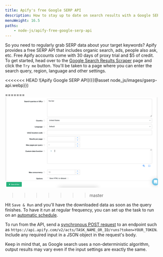 ```yaml
---
title: Apify's free Google SERP API
description: How to stay up to date on search results with a Google SERP API
menuWeight: 16.5
paths:
    - node-js/apify-free-google-serp-api
---
```


So you need to regularly grab SERP data about your target keywords? Apify provides a free SERP API that includes organic search, ads, people also ask, etc. Free Apify accounts come with 30 days of proxy trial and $5 of credit. To get started, head over to the [Google Search Results Scraper](https://apify.com/apify/google-search-scraper) page and click the `Try me` button. You'll be taken to a page where you can enter the search query, region, language and other settings.

<<<<<<< HEAD
![Apify Google SERP API]({{@asset node_js/images/gserp-api.webp}})

=======
![Apify Google SERP API](./images/gserp-api.png)
>>>>>>> master

Hit `Save & Run` and you'll have the downloaded data as soon as the query finishes. To have it run at regular frequency, you can set up the task to run on an [automatic schedule](https://docs.apify.com/schedules#setting-up-a-new-schedule).

To run from the API, send a [synchronous POST request](<https://docs.apify.com/api/v2#/reference/actor-tasks/run-task-synchronously-and-get-dataset-items/run-task-synchronously-and-get-dataset-items-(post)>) to an endpoint such as `https://api.apify.com/v2/acts/TASK_NAME_OR_ID/runs?token=YOUR_TOKEN`. Include any required input in a JSON object in the request's body.

Keep in mind that, as Google search uses a non-deterministic algorithm, output results may vary even if the input settings are exactly the same.
